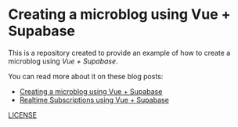 # Creating a microblog using Vue + Supabase

This is a repository created to provide an example of how to create a microblog using _Vue + Supabase_.

You can read more about it on these blog posts:
- [Creating a microblog using Vue + Supabase
](https://dev.to/ftonato/creating-a-microblog-using-vue-supabase-31p)
- [Realtime Subscriptions using Vue + Supabase
](https://dev.to/ftonato/realtime-subscriptions-using-vue-supabase-1e11)

[LICENSE](LICENSE)
